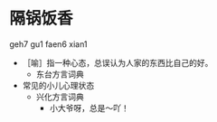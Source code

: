 # 隔锅饭香
geh7 gu1 faen6 xian1
+ ［喻］指一种心态，总误认为人家的东西比自己的好。
  * 东台方言词典
+ 常见的小儿心理状态
  * 兴化方言词典
    - 小大爷呀，总是～吖！
